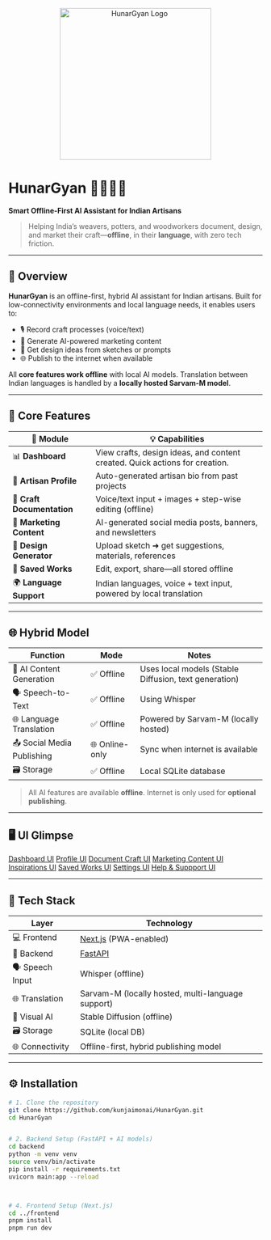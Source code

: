 <p align="center">
  <img src="https://github.com/user-attachments/assets/b8ad5ab1-ab34-443b-b5da-de3d1b929713" alt="HunarGyan Logo" width="300">
</p>


# HunarGyan 🎨🤖🇮🇳  
**Smart Offline-First AI Assistant for Indian Artisans**

> Helping India’s weavers, potters, and woodworkers document, design, and market their craft—**offline**, in their **language**, with zero tech friction.

---

## 🌟 Overview

**HunarGyan** is an offline-first, hybrid AI assistant for Indian artisans. Built for low-connectivity environments and local language needs, it enables users to:

- 🎙️ Record craft processes (voice/text)
- 📢 Generate AI-powered marketing content
- 🎨 Get design ideas from sketches or prompts
- 🌐 Publish to the internet when available

All **core features work offline** with local AI models. Translation between Indian languages is handled by a **locally hosted Sarvam-M model**.

---

## 🔑 Core Features

| 🧱 Module | 💡 Capabilities |
|----------|----------------|
| 📊 **Dashboard** | View crafts, design ideas, and content created. Quick actions for creation. |
| 👤 **Artisan Profile** | Auto-generated artisan bio from past projects |
| 📄 **Craft Documentation** | Voice/text input + images + step-wise editing (offline) |
| 📢 **Marketing Content** | AI-generated social media posts, banners, and newsletters |
| 🎨 **Design Generator** | Upload sketch ➜ get suggestions, materials, references |
| 💾 **Saved Works** | Edit, export, share—all stored offline |
| 🌍 **Language Support** | Indian languages, voice + text input, powered by local translation |

---

## 🌐 Hybrid Model

| Function | Mode | Notes |
|----------|------|-------|
| 🧠 AI Content Generation | ✅ Offline | Uses local models (Stable Diffusion, text generation) |
| 🗣️ Speech-to-Text | ✅ Offline | Using Whisper |
| 🌐 Language Translation | ✅ Offline | Powered by Sarvam-M (locally hosted) |
| 📤 Social Media Publishing | 🌐 Online-only | Sync when internet is available |
| 🗃️ Storage | ✅ Offline | Local SQLite database |

> All AI features are available **offline**. Internet is only used for **optional publishing**.

---

## 🖥️ UI Glimpse

[Dashboard UI](https://raw.githubusercontent.com/kunjaimonai/HunarGyan/main/Images/dashboard.png)
[Profile UI](https://raw.githubusercontent.com/kunjaimonai/HunarGyan/main/Images/profile.png)
[Document Craft UI](https://raw.githubusercontent.com/kunjaimonai/HunarGyan/main/Images/documentation.png)
[Marketing Content UI](https://raw.githubusercontent.com/kunjaimonai/HunarGyan/main/Images/marketing.png)
[Inspirations UI](https://raw.githubusercontent.com/kunjaimonai/HunarGyan/main/Images/inspo.png)
[Saved Works UI](https://raw.githubusercontent.com/kunjaimonai/HunarGyan/main/Images/works.png)
[Settings UI](https://raw.githubusercontent.com/kunjaimonai/HunarGyan/main/Images/settings.png)
[Help & Suppport UI](https://raw.githubusercontent.com/kunjaimonai/HunarGyan/main/Images/assistant.png)

---

## 🧰 Tech Stack

| Layer | Technology |
|-------|------------|
| 💻 Frontend | [Next.js](https://nextjs.org/) (PWA-enabled) |
| 🔧 Backend | [FastAPI](https://fastapi.tiangolo.com/) |
| 🗣️ Speech Input | Whisper (offline) |
| 🌐 Translation | Sarvam-M (locally hosted, multi-language support) |
| 🎨 Visual AI | Stable Diffusion (offline) |
| 🗃️ Storage | SQLite (local DB) |
| 🌐 Connectivity | Offline-first, hybrid publishing model |

---

## ⚙️ Installation

```bash
# 1. Clone the repository
git clone https://github.com/kunjaimonai/HunarGyan.git
cd HunarGyan


# 2. Backend Setup (FastAPI + AI models)
cd backend
python -m venv venv
source venv/bin/activate
pip install -r requirements.txt
uvicorn main:app --reload



# 4. Frontend Setup (Next.js)
cd ../frontend
pnpm install
pnpm run dev
